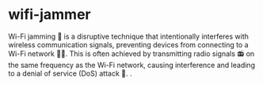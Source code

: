 # wifi-jammer
Wi-Fi jamming 📡 is a disruptive technique that intentionally interferes with wireless communication signals, preventing devices from connecting to a Wi-Fi network 🚫📶. This is often achieved by transmitting radio signals 📻 on the same frequency as the Wi-Fi network, causing interference and leading to a denial of service (DoS) attack 🚷. .  
